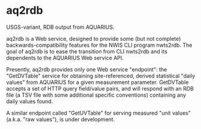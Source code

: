 # aq2rdb
USGS-variant, RDB output from AQUARIUS.

aq2rdb is a Web service, designed to provide some (but not complete) backwards-compatibility features for the NWIS CLI program nwts2rdb. The goal of aq2rdb is to ease the transition from CLI nwts2rdb and its dependents to the AQUARIUS Web service API.

Presently, aq2rdb provides only one Web service "endpoint": the "GetDVTable" service for obtaining site-referenced, derived statistical "daily values" from AQUARIUS for a given measurement parameter. GetDVTable accepts a set of HTTP query field/value pairs, and will respond with an RDB file (a TSV file with some additional specific conventions) containing any daily values found.

A similar endpoint called "GetUVTable" for serving measured "unit values" (a.k.a. "raw values"), is under development.
